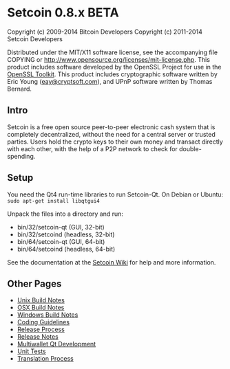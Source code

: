 Setcoin 0.8.x BETA
====================

Copyright (c) 2009-2014 Bitcoin Developers
Copyright (c) 2011-2014 Setcoin Developers

Distributed under the MIT/X11 software license, see the accompanying
file COPYING or http://www.opensource.org/licenses/mit-license.php.
This product includes software developed by the OpenSSL Project for use in the [OpenSSL Toolkit](http://www.openssl.org/). This product includes
cryptographic software written by Eric Young ([eay@cryptsoft.com](mailto:eay@cryptsoft.com)), and UPnP software written by Thomas Bernard.


Intro
---------------------
Setcoin is a free open source peer-to-peer electronic cash system that is
completely decentralized, without the need for a central server or trusted
parties.  Users hold the crypto keys to their own money and transact directly
with each other, with the help of a P2P network to check for double-spending.


Setup
---------------------
You need the Qt4 run-time libraries to run Setcoin-Qt. On Debian or Ubuntu:
	`sudo apt-get install libqtgui4`

Unpack the files into a directory and run:

- bin/32/setcoin-qt (GUI, 32-bit)
- bin/32/setcoind (headless, 32-bit)
- bin/64/setcoin-qt (GUI, 64-bit)
- bin/64/setcoind (headless, 64-bit)

See the documentation at the [Setcoin Wiki](http://setcoin.info)
for help and more information.


Other Pages
---------------------
- [Unix Build Notes](build-unix.md)
- [OSX Build Notes](build-osx.md)
- [Windows Build Notes](build-msw.md)
- [Coding Guidelines](coding.md)
- [Release Process](release-process.md)
- [Release Notes](release-notes.md)
- [Multiwallet Qt Development](multiwallet-qt.md)
- [Unit Tests](unit-tests.md)
- [Translation Process](translation_process.md)
